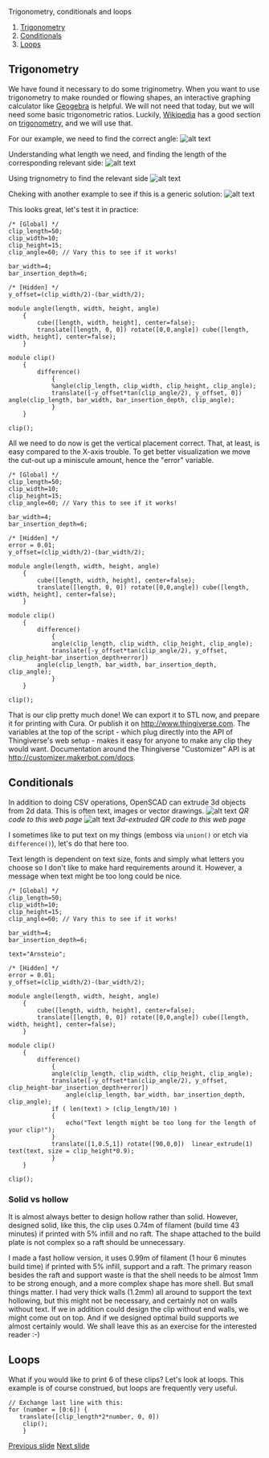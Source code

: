 Trigonometry, conditionals and loops
1. [Trigonometry](#trigonometry)
2. [Conditionals](#conditionals)
3. [Loops](#loops)

## Trigonometry

We have found it necessary to do some triginometry.
When you want to use trigonometry to make rounded or flowing shapes, an interactive graphing calculator like [Geogebra](https://www.geogebra.org/classic) is helpful.
We will not need that today, but we will need some basic trigonometric ratios. 
Luckily, [Wikipedia](https://en.wikipedia.org/) has a good section on [trigonometry](https://en.wikipedia.org/wiki/Trigonometric_functions), and we will use that.

For our example, we need to find the correct angle:
![alt text](bilder/trig01.png "Finding the correct angle")

Understanding what length we need, and finding the length of the corresponding relevant side:
![alt text](bilder/trig02.png "Understanding what length we need, and finding the length of the corresponding relevant side")

Using trignometry to find the relevant side
![alt text](bilder/trig03.png "Using trignometry to find the relevant side")

Cheking with another example to see if this is a generic solution:
![alt text](bilder/trig04.png "Cheking with another example to see if this is a generic solution")

This looks great, let's test it in practice:
~~~
/* [Global] */
clip_length=50;
clip_width=10;
clip_height=15;
clip_angle=60; // Vary this to see if it works!

bar_width=4;
bar_insertion_depth=6;

/* [Hidden] */
y_offset=(clip_width/2)-(bar_width/2);

module angle(length, width, height, angle)
    {
        cube([length, width, height], center=false);
        translate([length, 0, 0]) rotate([0,0,angle]) cube([length, width, height], center=false);
    }

module clip()
    {
        difference()
            {
            %angle(clip_length, clip_width, clip_height, clip_angle);
            translate([-y_offset*tan(clip_angle/2), y_offset, 0]) angle(clip_length, bar_width, bar_insertion_depth, clip_angle);
            }
    }

clip();
~~~
All we need to do now is get the vertical placement correct. That, at least, is easy compared to the X-axis trouble. 
To get better visualization we move the cut-out up a miniscule amount, hence the "error" variable.

~~~
/* [Global] */
clip_length=50;
clip_width=10;
clip_height=15;
clip_angle=60; // Vary this to see if it works!

bar_width=4;
bar_insertion_depth=6;

/* [Hidden] */
error = 0.01; 
y_offset=(clip_width/2)-(bar_width/2);

module angle(length, width, height, angle)
    {
        cube([length, width, height], center=false);
        translate([length, 0, 0]) rotate([0,0,angle]) cube([length, width, height], center=false);
    }

module clip()
    {
        difference()
            {
            angle(clip_length, clip_width, clip_height, clip_angle);
            translate([-y_offset*tan(clip_angle/2), y_offset, clip_height-bar_insertion_depth+error]) 
		angle(clip_length, bar_width, bar_insertion_depth, clip_angle);
            }
    }

clip();
~~~

That is our clip pretty much done! 
We can export it to STL now, and prepare it for printing with Cura. 
Or publish it on <http://www.thingiverse.com>.
The variables at the top of the script - which plug directly into the API of Thingiverse's web setup - makes it easy for anyone to make any clip they would want. 
Documentation around the Thingiverse "Customizer" API is at <http://customizer.makerbot.com/docs>.

## Conditionals
In addition to doing CSV operations, OpenSCAD can extrude 3d objects from 2d data. 
This is often text, images or vector drawings. 
![alt text](bilder/qrcode.png "QR code to this web page")
*QR code to this web page*
![alt text](bilder/3d_qrcode.png "3d-extruded QR code to this web page")
*3d-extruded QR code to this web page*

I sometimes like to put text on my things (emboss via `union()` or etch via `difference()`), let's do that here too.

Text length is dependent on text size, fonts and simply what letters you choose so I don't like to make hard requirements around it. 
However, a message when text might be too long could be nice.  

~~~
/* [Global] */
clip_length=50;
clip_width=10;
clip_height=15;
clip_angle=60; // Vary this to see if it works!

bar_width=4;
bar_insertion_depth=6;

text="Arnsteio";

/* [Hidden] */
error = 0.01;
y_offset=(clip_width/2)-(bar_width/2);

module angle(length, width, height, angle)
    {
        cube([length, width, height], center=false);
        translate([length, 0, 0]) rotate([0,0,angle]) cube([length, width, height], center=false);
    }

module clip()
    {
        difference()
            {
            angle(clip_length, clip_width, clip_height, clip_angle);
            translate([-y_offset*tan(clip_angle/2), y_offset, clip_height-bar_insertion_depth+error]) 
                angle(clip_length, bar_width, bar_insertion_depth, clip_angle);
            if ( len(text) > (clip_length/10) ) 
			{
				echo("Text length might be too long for the length of your clip!");
			}
            translate([1,0.5,1]) rotate([90,0,0])  linear_extrude(1) text(text, size = clip_height*0.9);
            }
    }

clip();
~~~

### Solid vs hollow
It is almost always better to design hollow rather than solid.
However, designed solid, like this, the clip uses 0.74m of filament (build time 43 minutes) if printed with 5% infill and no raft. 
The shape attached to the build plate is not complex so a raft should be unnecessary.

I made a fast hollow version, it uses 0.99m of filament (1 hour 6 minutes build time) if printed with 5% infill, support and a raft. 
The primary reason besides the raft and support waste is that the shell needs to be almost 1mm to be strong enough, and a more complex shape has more shell.
But small things matter. 
I had very thick walls (1.2mm) all around to support the text hollowing, but this might not be necessary, and certainly not on walls without text. 
If we in addition could design the clip without end walls, we might come out on top. 
And if we designed optimal build supports we almost certainly would. 
We shall leave this as an exercise for the interested reader :-)

## Loops
What if you would like to print 6 of these clips? Let's look at loops.
This example is of course construed, but loops are frequently very useful. 

~~~
// Exchange last line with this:
for (number = [0:6]) {
   translate([clip_length*2*number, 0, 0])
    clip();
    }
~~~

[Previous slide](04-modules.md)
[Next slide](06-miscellaneousFunctions.md)
